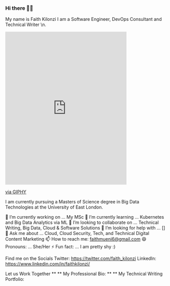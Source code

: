 ### Hi there 👋:smile:

My name is Faith Kilonzi 
I am a Software Engineer, DevOps Consultant and Technical Writer \n. 
<iframe src="https://giphy.com/embed/M9gbBd9nbDrOTu1Mqx" width="382" height="480" frameBorder="0" class="giphy-embed" allowFullScreen></iframe><p><a href="https://giphy.com/gifs/hacktiv8-coding-codingfromhome-fromhome-M9gbBd9nbDrOTu1Mqx">via GIPHY</a></p>
I am currently pursuing a Masters of Science degree in Big Data Technologies at the University of East London. 



🔭 I’m currently working on ... My MSc
🌱 I’m currently learning ... Kubernetes and Big Data Analytics via ML
👯 I’m looking to collaborate on ... Technical Writing, Big Data, Cloud & Software Solutions 
🤔 I’m looking for help with ... []
💬 Ask me about ... Cloud, Cloud Security, Tech, and Technical Digital Content Marketing 
📫 How to reach me: faithmueni6@gmail.com
😄 Pronouns: ... She/Her
⚡ Fun fact: ... I am pretty shy :) 


Find me on the Socials 
Twitter: https://twitter.com/faith_kilonzi
LinkedIn: https://www.linkedin.com/in/faithkilonzi/


Let us Work Together
** ** My Professional Bio: 
** ** My Technical Writing Portfolio: 

<!--
**kilonzif/kilonzif** is a ✨ _special_ ✨ repository because its `README.md` (this file) appears on your GitHub profile.

Here are some ideas to get you started:

- 🔭 I’m currently working on ...
- 🌱 I’m currently learning ...
- 👯 I’m looking to collaborate on ...
- 🤔 I’m looking for help with ...
- 💬 Ask me about ...
- 📫 How to reach me: ...
- 😄 Pronouns: ...
- ⚡ Fun fact: ...
-->
